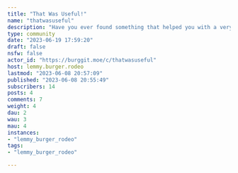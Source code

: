 ```yaml
---
title: "That Was Useful!" 
name: "thatwasuseful"
description: "Have you ever found something that helped you with a very specific problem? A website, product or anything else, really.This is the place to share with others who might be having the same issues as you! Share your knowledge so others don't have to go through the headache you did."
type: community
date: "2023-06-19 17:59:20"
draft: false
nsfw: false
actor_id: "https://burggit.moe/c/thatwasuseful"
host: lemmy.burger.rodeo
lastmod: "2023-06-08 20:57:09"
published: "2023-06-08 20:55:49"
subscribers: 14
posts: 4
comments: 7
weight: 4
dau: 2
wau: 3
mau: 4
instances:
- "lemmy_burger_rodeo"
tags: 
- "lemmy_burger_rodeo"

---
```

